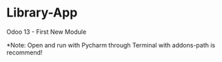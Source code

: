 # Library-App
Odoo 13 - First New Module

*Note: Open and run with Pycharm through Terminal with addons-path is recommend!

